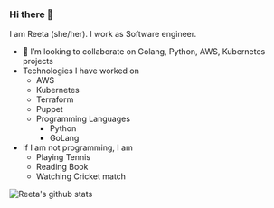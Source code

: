 ### Hi there 👋

I am Reeta (she/her). I work as Software engineer.

- 👯 I’m looking to collaborate on Golang, Python, AWS, Kubernetes projects
- Technologies I have worked on
  - AWS
  - Kubernetes
  - Terraform
  - Puppet
  - Programming Languages
    - Python
    - GoLang
- If I am not programming, I am
  - Playing Tennis
  - Reading Book
  - Watching Cricket match

  

![Reeta's github stats](https://github-readme-stats.vercel.app/api?username=reetasingh&show_icons=true&theme=radical)

<!--
**reetasingh/reetasingh** is a ✨ _special_ ✨ repository because its `README.md` (this file) appears on your GitHub profile.

Here are some ideas to get you started:

- 🔭 I’m currently working on ...
- 🌱 I’m currently learning ...
- 👯 I’m looking to collaborate on Golang, Python projects
- 🤔 I’m looking for help with open source development
- 💬 Ask me about ...
- 📫 How to reach me: ...

- ⚡ Fun fact: ...


-->

